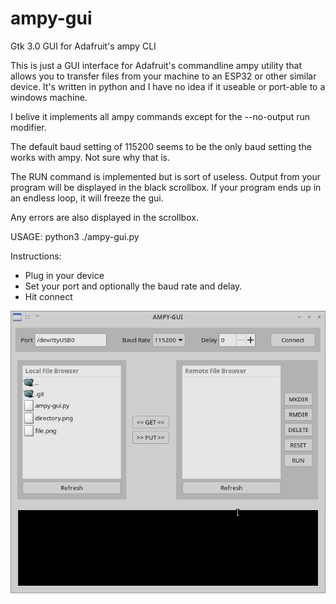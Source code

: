 # ampy-gui
Gtk 3.0 GUI for Adafruit's ampy CLI

This is just a GUI interface for Adafruit's commandline ampy utility that allows you to transfer files from your machine to an ESP32 or other similar device.  It's written in python and I have no idea if it useable or port-able to a windows machine.

I belive it implements all ampy commands except for the --no-output run modifier.

The default baud setting of 115200 seems to be the only baud setting the works with ampy. Not sure why that is.

The RUN command is implemented but is sort of useless.  Output from your program will be displayed in the black scrollbox. If your program ends up in an endless loop, it will freeze the gui.

Any errors are also displayed in the scrollbox.

USAGE:
python3 ./ampy-gui.py

Instructions:
- Plug in your device
- Set your port and optionally the baud rate and delay.
- Hit connect

![Alt text](screenshot.png?raw=true "Screenshot")
